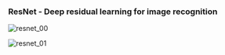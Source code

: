 ### ResNet - Deep residual learning for image recognition

![resnet_00](https://github.com/ProtossDragoon/paper_implementation_and_testing_tf2/tree/main/docs/img/resnet_00)

![resnet_01](https://github.com/ProtossDragoon/paper_implementation_and_testing_tf2/tree/main/docs/img/resnet_01)
